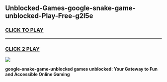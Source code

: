 
## Unblocked-Games-google-snake-game-unblocked-Play-Free-g2l5e
<h3>
<a href="https://premium76.site?title=google-snake-game-unblocked&ref=21A">CLICK TO PLAY</a></h3>
<hr>

<h3>
<a href="https://premium76.site?title=google-snake-game-unblocked&ref=21A">CLICK 2 PLAY</a>
  
</h3>

<a href="https://premium76.site?title=google-snake-game-unblocked&ref=21A"><img src="https://clearcache.store/games.png"></a>


**google-snake-game-unblocked games unblocked: Your Gateway to Fun and Accessible Online Gaming**
